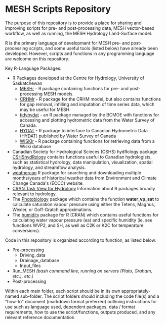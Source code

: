 # MESH Scripts Repository

The purpose of this repository is to provide a place for sharing and improving scripts for pre- and post-processing data, MESH vector-based workflow, as well as running, the MESH Hydrology Land-Surface model.

R is the primary language of development for MESH pre- and post-processing scripts, and some useful tools (listed below) have already been developed. However, scripts and functions in any programming language are welcome on this repository.

Key R-Language Packages:
- R Packages developed at the Centre for Hydrology, University of Saskatchewan
  - [MESHr](https://github.com/CentreForHydrology/MESHr) - R package containing functions for pre- and post- processing MESH models.
  - [CRHMr](https://github.com/CentreForHydrology/CRHMr) - R package for the CRHM model, but also contains functions for gap removal, infilling and imputation of time series data, which may be useful for MESH.
  - [tidyhydat](https://github.com/ropensci/tidyhydat) - an R package managed by the BCMOE with functions for accessing and plotting hydrometric data from the Water Survey of Canada.
  - [HYDAT](https://github.com/CentreForHydrology/HYDAT) - R package to interface to Canadian Hydrometric Data (HYDAT) published by Water Survey of Canada  
  - [WISKIr](https://github.com/CentreForHydrology/WISKIr) - R package containing functions for retrieving data from a Wiski database
- Canadian Society for Hydrological Scieces (CSHS) hydRology package [CSHShydRology](https://github.com/CSHS-CWRA/CSHShydRology) contains functions useful to Canadian hydrologists, such as statistical hydrology, data manipulation, visualization, spatial hydrology, and streamflow analysis.
- [weathercan](https://github.com/ropensci/weathercan) R package for searching and downloading multiple months/years of historical weather data from Environment and Climate Change Canada's (ECCC) website.
- [CRAN Task View for Hydrology](https://cran.r-project.org/web/views/Hydrology.html) Information about R packages broadly relevant to hydrology.
- The [Photobiology](https://www.rdocumentation.org/packages/photobiology/versions/0.9.28) package which contains the function **water_vp_sat** to calculate saturation vapour pressure using either the Tetens, Magnus, Wexler, or Goff-Gratch approximations.
- The [humidity](https://cran.r-project.org/web/packages/humidity/index.html) package for R (CRAN) which contains useful functions for calculating water vapour pressure (ea) and specific humidity (ie. see functions WVP2, and SH, as well as C2K or K2C for temperature conversions).

Code in this repository is organized according to function, as listed below:

- Pre-processing
  - Driving_data
  - Drainage_database
  - Input_files
- Run_MESH *(bash command line, running on servers (Plato, Graham, etc.), etc.)*
- Post-processing

Within each main folder, each script should be in its own appropriately-named sub-folder. The script folders should including the code file(s) and a "how-to" document (markdown format preferred) outlining instructions for use such as language used, dependent packages, data / format requirements, how to use the script/functions, outputs produced, and any relevant reference documentation.
